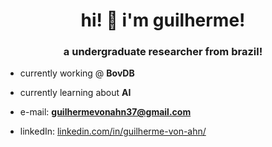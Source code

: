 <h1 align="center">hi! 👋 i'm guilherme!</h1>
<h3 align="center">a undergraduate researcher from brazil!</h3>

- currently working @ **BovDB**

- currently learning about **AI**

- e-mail: **guilhermevonahn37@gmail.com**

- linkedIn: [linkedin.com/in/guilherme-von-ahn/](linkedin.com/in/guilherme-von-ahn/)
